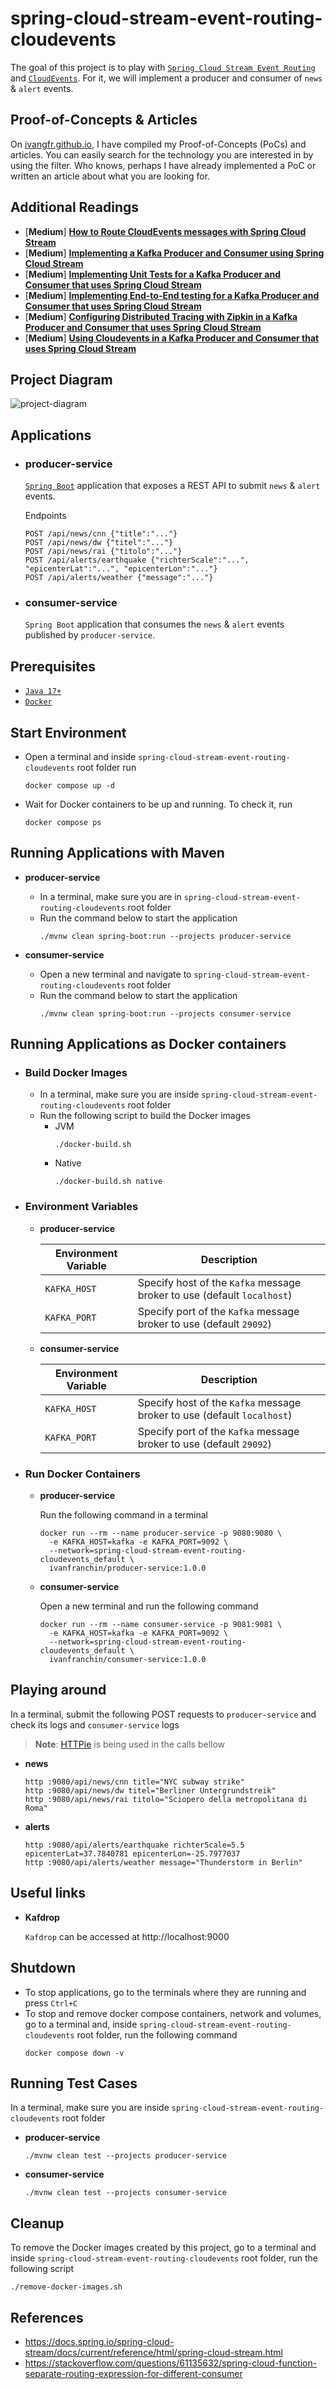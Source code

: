 # spring-cloud-stream-event-routing-cloudevents

The goal of this project is to play with [`Spring Cloud Stream Event Routing`](https://docs.spring.io/spring-cloud-stream/docs/current/reference/html/spring-cloud-stream.html#_event_routing) and [`CloudEvents`](https://cloudevents.io/). For it, we will implement a producer and consumer of `news` & `alert` events.

## Proof-of-Concepts & Articles

On [ivangfr.github.io](https://ivangfr.github.io), I have compiled my Proof-of-Concepts (PoCs) and articles. You can easily search for the technology you are interested in by using the filter. Who knows, perhaps I have already implemented a PoC or written an article about what you are looking for.

## Additional Readings

- \[**Medium**\] [**How to Route CloudEvents messages with Spring Cloud Stream**](https://medium.com/@ivangfr/how-to-route-cloudevents-messages-with-spring-cloud-stream-3cf7a5ab4e17)
- \[**Medium**\] [**Implementing a Kafka Producer and Consumer using Spring Cloud Stream**](https://medium.com/javarevisited/implementing-a-kafka-producer-and-consumer-using-spring-cloud-stream-d4b9a6a9eab1)
- \[**Medium**\] [**Implementing Unit Tests for a Kafka Producer and Consumer that uses Spring Cloud Stream**](https://medium.com/javarevisited/implementing-unit-tests-for-a-kafka-producer-and-consumer-that-uses-spring-cloud-stream-f7a98a89fcf2)
- \[**Medium**\] [**Implementing End-to-End testing for a Kafka Producer and Consumer that uses Spring Cloud Stream**](https://medium.com/javarevisited/implementing-end-to-end-testing-for-a-kafka-producer-and-consumer-that-uses-spring-cloud-stream-fbf5e666899e)
- \[**Medium**\] [**Configuring Distributed Tracing with Zipkin in a Kafka Producer and Consumer that uses Spring Cloud Stream**](https://medium.com/javarevisited/configuring-distributed-tracing-with-zipkin-in-a-kafka-producer-and-consumer-that-uses-spring-cloud-9f1e55468b9e)
- \[**Medium**\] [**Using Cloudevents in a Kafka Producer and Consumer that uses Spring Cloud Stream**](https://medium.com/@ivangfr/using-cloudevents-in-a-kafka-producer-and-consumer-that-uses-spring-cloud-stream-9c51670b5566)

## Project Diagram

![project-diagram](documentation/project-diagram.jpeg)

## Applications

- ### producer-service

  [`Spring Boot`](https://docs.spring.io/spring-boot/docs/current/reference/htmlsingle/) application that exposes a REST API to submit `news` & `alert` events.

  Endpoints
  ```
  POST /api/news/cnn {"title":"..."}
  POST /api/news/dw {"titel":"..."}
  POST /api/news/rai {"titolo":"..."}
  POST /api/alerts/earthquake {"richterScale":"...", "epicenterLat":"...", "epicenterLon":"..."}
  POST /api/alerts/weather {"message":"..."}
  ```

- ### consumer-service

  `Spring Boot` application that consumes the `news` & `alert` events published by `producer-service`.

## Prerequisites

- [`Java 17+`](https://www.oracle.com/java/technologies/downloads/#java17)
- [`Docker`](https://www.docker.com/)

## Start Environment

- Open a terminal and inside `spring-cloud-stream-event-routing-cloudevents` root folder run
  ```
  docker compose up -d
  ```

- Wait for Docker containers to be up and running. To check it, run
  ```
  docker compose ps
  ```

## Running Applications with Maven

- **producer-service**

  - In a terminal, make sure you are in `spring-cloud-stream-event-routing-cloudevents` root folder
  - Run the command below to start the application
    ```
    ./mvnw clean spring-boot:run --projects producer-service
    ```

- **consumer-service**

  - Open a new terminal and navigate to `spring-cloud-stream-event-routing-cloudevents` root folder
  - Run the command below to start the application
    ```
    ./mvnw clean spring-boot:run --projects consumer-service
    ```

## Running Applications as Docker containers

- ### Build Docker Images

  - In a terminal, make sure you are inside `spring-cloud-stream-event-routing-cloudevents` root folder
  - Run the following script to build the Docker images
    - JVM
      ```
      ./docker-build.sh
      ```
    - Native
      ```
      ./docker-build.sh native
      ```

- ### Environment Variables

  - **producer-service**

    | Environment Variable | Description                                                             |
    |----------------------|-------------------------------------------------------------------------|
    | `KAFKA_HOST`         | Specify host of the `Kafka` message broker to use (default `localhost`) |
    | `KAFKA_PORT`         | Specify port of the `Kafka` message broker to use (default `29092`)     |

  - **consumer-service**

    | Environment Variable | Description                                                             |
    |----------------------|-------------------------------------------------------------------------|
    | `KAFKA_HOST`         | Specify host of the `Kafka` message broker to use (default `localhost`) |
    | `KAFKA_PORT`         | Specify port of the `Kafka` message broker to use (default `29092`)     |

- ### Run Docker Containers

  - **producer-service**
    
    Run the following command in a terminal
    ```
    docker run --rm --name producer-service -p 9080:9080 \
      -e KAFKA_HOST=kafka -e KAFKA_PORT=9092 \
      --network=spring-cloud-stream-event-routing-cloudevents_default \
      ivanfranchin/producer-service:1.0.0
    ```

  - **consumer-service**
    
    Open a new terminal and run the following command
    ```
    docker run --rm --name consumer-service -p 9081:9081 \
      -e KAFKA_HOST=kafka -e KAFKA_PORT=9092 \
      --network=spring-cloud-stream-event-routing-cloudevents_default \
      ivanfranchin/consumer-service:1.0.0
    ```

## Playing around

In a terminal, submit the following POST requests to `producer-service` and check its logs and `consumer-service` logs

> **Note**: [HTTPie](https://httpie.org/) is being used in the calls bellow

- **news**
  ```
  http :9080/api/news/cnn title="NYC subway strike"
  http :9080/api/news/dw titel="Berliner Untergrundstreik"
  http :9080/api/news/rai titolo="Sciopero della metropolitana di Roma"
  ```

- **alerts**
  ```
  http :9080/api/alerts/earthquake richterScale=5.5 epicenterLat=37.7840781 epicenterLon=-25.7977037
  http :9080/api/alerts/weather message="Thunderstorm in Berlin"
  ```

## Useful links

- **Kafdrop**

  `Kafdrop` can be accessed at http://localhost:9000

## Shutdown

- To stop applications, go to the terminals where they are running and press `Ctrl+C`
- To stop and remove docker compose containers, network and volumes, go to a terminal and, inside `spring-cloud-stream-event-routing-cloudevents` root folder, run the following command
  ```
  docker compose down -v
  ```

## Running Test Cases

In a terminal, make sure you are inside `spring-cloud-stream-event-routing-cloudevents` root folder

- **producer-service**
  ```
  ./mvnw clean test --projects producer-service
  ```

- **consumer-service**
  ```
  ./mvnw clean test --projects consumer-service
  ```

## Cleanup

To remove the Docker images created by this project, go to a terminal and inside `spring-cloud-stream-event-routing-cloudevents` root folder, run the following script
```
./remove-docker-images.sh
```

## References

- https://docs.spring.io/spring-cloud-stream/docs/current/reference/html/spring-cloud-stream.html
- https://stackoverflow.com/questions/61135632/spring-cloud-function-separate-routing-expression-for-different-consumer
